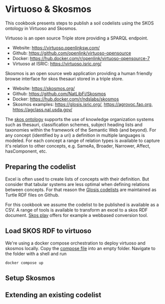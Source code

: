 # Virtuoso & Skosmos

This cookbook presents steps to publish a soil codelists using the SKOS ontology in Virtuoso and Skosmos.

Virtuoso is an open source Triple store providing a SPARQL endpoint. 

- Website: https://virtuoso.openlinksw.com/
- Github: https://github.com/openlink/virtuoso-opensource
- Docker: https://hub.docker.com/r/openlink/virtuoso-opensource-7
- Virtuoso at ISRIC: https://virtuoso.isric.org/

Skosmos is an open source web application providing a human friendly browse interface for skos thesauri stored in a triple store.

- Website: https://skosmos.org/
- Github: https://github.com/NatLibFi/Skosmos
- Docker: https://hub.docker.com/r/ndslabs/skosmos
- Skosmos examples: https://glosis.isric.org/, https://agrovoc.fao.org, https://agclass.nal.usda.gov/

The [skos ontology](https://www.w3.org/2004/02/skos/) supports the use of knowledge organization systems such as thesauri, 
classification schemes, subject heading lists and taxonomies within the framework of the Semantic Web (and beyond). For any concept (identified by a uri) a definition in multiple languages is modeled. For each concept a range of relation types is available to capture it's relation to other concepts, e.g. SameAs, Broader, Narrower, Affect, hasComponent, etc.

## Preparing the codelist

Excel is often used to create lists of concepts with their definition. But consider that tabular systems are less optimal when defining relations between concepts. For that reason the [Glosis codelists](https://github.com/rapw3k/glosis/blob/master/glosis_cl.ttl) are maintained as Turtle RDF files on Github.

For this cookbook we assume the codelist to be published is available as a CSV. A range of tools is available to transform an excel to a skos RDF document. [Skos play](https://skos-play.sparna.fr/play/convert) offers for example a webbased conversion tool.

## Load SKOS RDF to virtuoso

We're using a docker compose orchestration to deploy virtuoso and skosmos locally. Copy the [compose file](../../docker/virtuoso-skosmos/docker-compose.yml) into an empty folder. Navigate to the folder with a shell and run

```
docker compose up
```

## Setup Skosmos



## Extending an existing codelist



